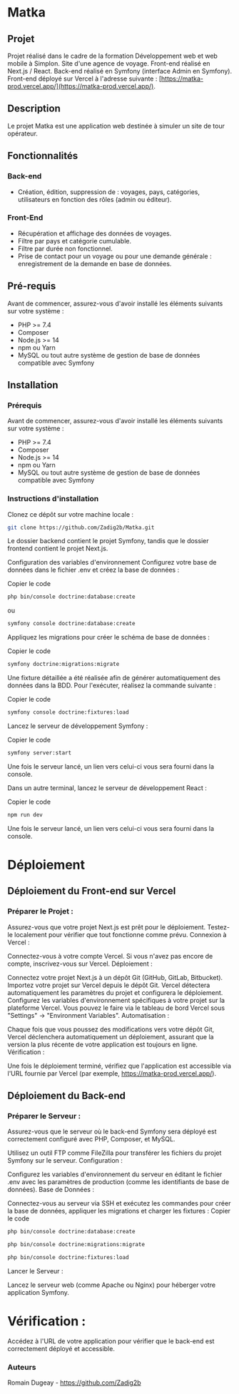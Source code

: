 # Matka

## Projet

Projet réalisé dans le cadre de la formation Développement web et web mobile à Simplon. Site d'une agence de voyage. Front-end réalisé en Next.js / React. Back-end réalisé en Symfony (interface Admin en Symfony). Front-end déployé sur Vercel à l'adresse suivante : [https://matka-prod.vercel.app/](https://matka-prod.vercel.app/).

## Description

Le projet Matka est une application web destinée à simuler un site de tour opérateur.

## Fonctionnalités

### Back-end

- Création, édition, suppression de : voyages, pays, catégories, utilisateurs en fonction des rôles (admin ou éditeur).

### Front-End

- Récupération et affichage des données de voyages.
- Filtre par pays et catégorie cumulable.
- Filtre par durée non fonctionnel.
- Prise de contact pour un voyage ou pour une demande générale : enregistrement de la demande en base de données.

## Pré-requis

Avant de commencer, assurez-vous d'avoir installé les éléments suivants sur votre système :

- PHP >= 7.4
- Composer
- Node.js >= 14
- npm ou Yarn
- MySQL ou tout autre système de gestion de base de données compatible avec Symfony

## Installation

### Prérequis

Avant de commencer, assurez-vous d'avoir installé les éléments suivants sur votre système :

- PHP >= 7.4
- Composer
- Node.js >= 14
- npm ou Yarn
- MySQL ou tout autre système de gestion de base de données compatible avec Symfony

### Instructions d'installation

Clonez ce dépôt sur votre machine locale :

```bash
git clone https://github.com/Zadig2b/Matka.git
```
Le dossier backend contient le projet Symfony, tandis que le dossier frontend contient le projet Next.js.

Configuration des variables d'environnement
Configurez votre base de données dans le fichier .env et créez la base de données :

Copier le code
```bash
php bin/console doctrine:database:create
```
 ou
```bash
symfony console doctrine:database:create
```
Appliquez les migrations pour créer le schéma de base de données :

Copier le code
``` bash
symfony doctrine:migrations:migrate
```
Une fixture détaillée a été réalisée afin de générer automatiquement des données dans la BDD. Pour l'exécuter, réalisez la commande suivante :

Copier le code
```bash
symfony console doctrine:fixtures:load
```
Lancez le serveur de développement Symfony :

Copier le code
```bash
symfony server:start
```
Une fois le serveur lancé, un lien vers celui-ci vous sera fourni dans la console.

Dans un autre terminal, lancez le serveur de développement React :

Copier le code
``` bash
npm run dev
```
Une fois le serveur lancé, un lien vers celui-ci vous sera fourni dans la console.

# Déploiement
## Déploiement du Front-end sur Vercel
### Préparer le Projet :

Assurez-vous que votre projet Next.js est prêt pour le déploiement. Testez-le localement pour vérifier que tout fonctionne comme prévu.
Connexion à Vercel :

Connectez-vous à votre compte Vercel. Si vous n'avez pas encore de compte, inscrivez-vous sur Vercel.
Déploiement :

Connectez votre projet Next.js à un dépôt Git (GitHub, GitLab, Bitbucket).
Importez votre projet sur Vercel depuis le dépôt Git. Vercel détectera automatiquement les paramètres du projet et configurera le déploiement.
Configurez les variables d'environnement spécifiques à votre projet sur la plateforme Vercel. Vous pouvez le faire via le tableau de bord Vercel sous "Settings" -> "Environment Variables".
Automatisation :

Chaque fois que vous poussez des modifications vers votre dépôt Git, Vercel déclenchera automatiquement un déploiement, assurant que la version la plus récente de votre application est toujours en ligne.
Vérification :

Une fois le déploiement terminé, vérifiez que l'application est accessible via l'URL fournie par Vercel (par exemple, https://matka-prod.vercel.app/).

## Déploiement du Back-end

### Préparer le Serveur :

Assurez-vous que le serveur où le back-end Symfony sera déployé est correctement configuré avec PHP, Composer, et MySQL.

Utilisez un outil FTP comme FileZilla pour transférer les fichiers du projet Symfony sur le serveur.
Configuration :

Configurez les variables d'environnement du serveur en éditant le fichier .env avec les paramètres de production (comme les identifiants de base de données).
Base de Données :

Connectez-vous au serveur via SSH et exécutez les commandes pour créer la base de données, appliquer les migrations et charger les fixtures :
Copier le code
```bash
php bin/console doctrine:database:create
```
```bash
php bin/console doctrine:migrations:migrate
```
```bash
php bin/console doctrine:fixtures:load
```
Lancer le Serveur :

Lancez le serveur web (comme Apache ou Nginx) pour héberger votre application Symfony.
# Vérification :

Accédez à l'URL de votre application pour vérifier que le back-end est correctement déployé et accessible.

### Auteurs
Romain Dugeay - https://github.com/Zadig2b
